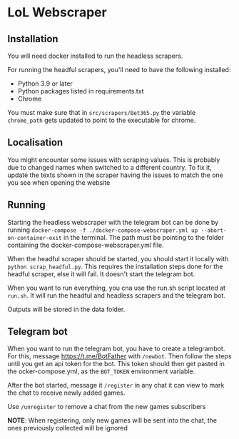 # LoL Webscraper

## Installation

You will need docker installed to run the headless scrapers.

For running the headful scrapers, you'll need to have the following installed:

- Python 3.9 or later
- Python packages listed in requirements.txt
- Chrome

You must make sure that in `src/scrapers/Bet365.py` the variable `chrome_path` gets updated to point to the executable
for chrome.

## Localisation

You might encounter some issues with scraping values.
This is probably due to changed names when switched to a different country.
To fix it, update the texts shown in the scraper having the issues to match the one you see when opening the website

## Running

Starting the headless webscraper with the telegram bot can be done by
running `docker-compose -f ./docker-compose-webscraper.yml up --abort-on-container-exit` in the terminal. The
path must be pointing to the folder containing the docker-compose-webscraper.yml file.

When the headful scraper should be started, you should start it locally with `python scrap_headful.py`. This requires
the installation steps done for the headful scraper, else it will fail. It doesn't start the telegram bot.

When you want to run everything, you cna use the run.sh script located at `run.sh`. It will run the headful and
headless scrapers and the telegram bot.

Outputs will be stored in the data folder.

## Telegram bot

When you want to run the telegram bot, you have to create a telegrambot. For this, message https://t.me/BotFather
with `/newbot`. Then follow the steps until you get an api token for the bot. This token should then get pasted in the
ocker-compose.yml, as the `BOT_TOKEN` environment variable.

After the bot started, message it `/register` in any chat it can view to mark the chat to receive newly added games.

Use `/unregister` to remove a chat from the new games subscribers

**NOTE**: When registering, only new games will be sent into the chat, the ones previously collected will be ignored

